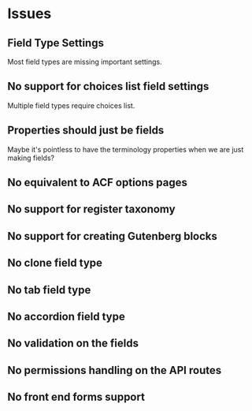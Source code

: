 # Issues 

## Field Type Settings

Most field types are missing important settings. 

## No support for choices list field settings

Multiple field types require choices list.

## Properties should just be fields

Maybe it's pointless to have the terminology properties when we are just making fields?

## No equivalent to ACF options pages

## No support for register taxonomy

## No support for creating Gutenberg blocks

## No clone field type

## No tab field type

## No accordion field type

## No validation on the fields

## No permissions handling on the API routes

## No front end forms support

## 